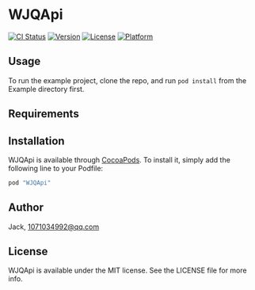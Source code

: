 # WJQApi

[![CI Status](http://img.shields.io/travis/Jack/WJQApi.svg?style=flat)](https://travis-ci.org/Jack/WJQApi)
[![Version](https://img.shields.io/cocoapods/v/WJQApi.svg?style=flat)](http://cocoapods.org/pods/WJQApi)
[![License](https://img.shields.io/cocoapods/l/WJQApi.svg?style=flat)](http://cocoapods.org/pods/WJQApi)
[![Platform](https://img.shields.io/cocoapods/p/WJQApi.svg?style=flat)](http://cocoapods.org/pods/WJQApi)

## Usage

To run the example project, clone the repo, and run `pod install` from the Example directory first.

## Requirements

## Installation

WJQApi is available through [CocoaPods](http://cocoapods.org). To install
it, simply add the following line to your Podfile:

```ruby
pod "WJQApi"
```

## Author

Jack, 1071034992@qq.com

## License

WJQApi is available under the MIT license. See the LICENSE file for more info.


